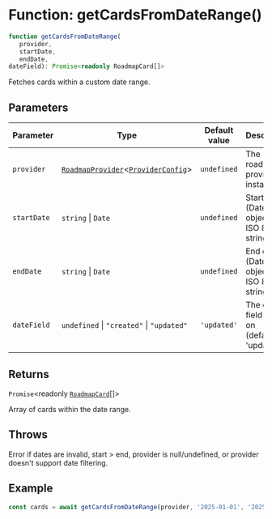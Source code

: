 # Function: getCardsFromDateRange()

```ts
function getCardsFromDateRange(
   provider, 
   startDate, 
   endDate, 
dateField): Promise<readonly RoadmapCard[]>
```

Fetches cards within a custom date range.

## Parameters

| Parameter | Type | Default value | Description |
| ------ | ------ | ------ | ------ |
| `provider` | [`RoadmapProvider`](Class.RoadmapProvider.md)\<[`ProviderConfig`](TypeAlias.ProviderConfig.md)\> | `undefined` | The roadmap provider instance. |
| `startDate` | `string` \| `Date` | `undefined` | Start date (Date object or ISO 8601 string). |
| `endDate` | `string` \| `Date` | `undefined` | End date (Date object or ISO 8601 string). |
| `dateField` | `undefined` \| `"created"` \| `"updated"` | `'updated'` | The date field to filter on (defaults to 'updated'). |

## Returns

`Promise`\<readonly [`RoadmapCard`](TypeAlias.RoadmapCard.md)[]\>

Array of cards within the date range.

## Throws

Error if dates are invalid, start > end, provider is null/undefined, or provider doesn't support date filtering.

## Example

```typescript
const cards = await getCardsFromDateRange(provider, '2025-01-01', '2025-01-31');
```
